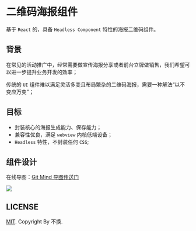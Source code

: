 # 二维码海报组件

基于 `React` 的，具备 `Headless Component` 特性的海报二维码组件。  

## 背景

在常见的活动推广中，经常需要做宣传海报分享或者前台立牌做销售，我们希望可以进一步提升业务开发的效率；

传统的 `UI` 组件难以满足灵活多变且布局繁杂的二维码海报，需要一种解法“以不变应万变”；

## 目标

- 封装核心的海报生成能力、保存能力；
- 兼容性优良，满足 `webview` 内核低端设备；
- `Headless` 特性，不封装任何 `CSS`;

## 组件设计

在线导图：[Git Mind 导图传送门](https://gitmind.cn/app/docs/mqn5rh6w)

![](https://cdn.jsdelivr.net/gh/bigbigDreamer/pic-bed@main/uPic/75TdbH.png)

## LICENSE

[MIT](./LICENSE). Copyright By 不换.
